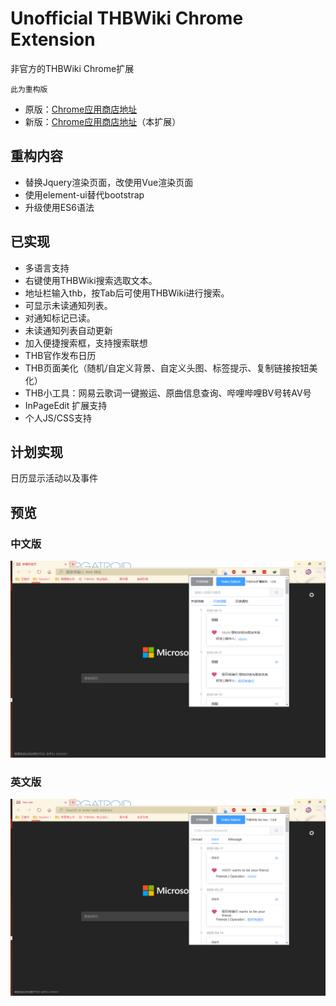 # Unofficial THBWiki Chrome Extension

非官方的THBWiki Chrome扩展

`此为重构版`

* 原版：[Chrome应用商店地址](https://chrome.google.com/webstore/detail/thbwiki-ext/calbmbmnknigdlkgioncbphnlelogplc)
* 新版：[Chrome应用商店地址](https://chrome.google.com/webstore/detail/%E6%88%91%E7%9A%84thbwiki/lnkednmkgfdplofejofihipleepenmcg)（本扩展）

## 重构内容

* 替换Jquery渲染页面，改使用Vue渲染页面
* 使用element-ui替代bootstrap
* 升级使用ES6语法

## 已实现

* 多语言支持
* 右键使用THBWiki搜索选取文本。
* 地址栏输入thb，按Tab后可使用THBWiki进行搜索。
* 可显示未读通知列表。
* 对通知标记已读。
* 未读通知列表自动更新
* 加入便捷搜索框，支持搜索联想
* THB官作发布日历
* THB页面美化（随机/自定义背景、自定义头图、标签提示、复制链接按钮美化）
* THB小工具：网易云歌词一键搬运、原曲信息查询、哔哩哔哩BV号转AV号
* InPageEdit 扩展支持
* 个人JS/CSS支持

## 计划实现

日历显示活动以及事件

## 预览

### 中文版

![Image text](master.png)

### 英文版

![Image text](master_EN.png)
